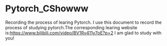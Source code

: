 # Pytorch_CShowww
Recording the process of learing Pytorch.
I use this document to record the process of studying pytorch.The corresponding learing website is:https://www.bilibili.com/video/BV1Rv411y7oE?p=2
I am glad to study with you!
